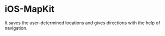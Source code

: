# iOS-MapKit
It saves the user-determined locations and gives directions with the help of navigation.
